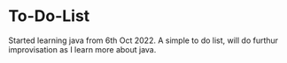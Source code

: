 # To-Do-List
Started learning java from 6th Oct 2022. A simple to do list, will do furthur improvisation as I learn more about java.

